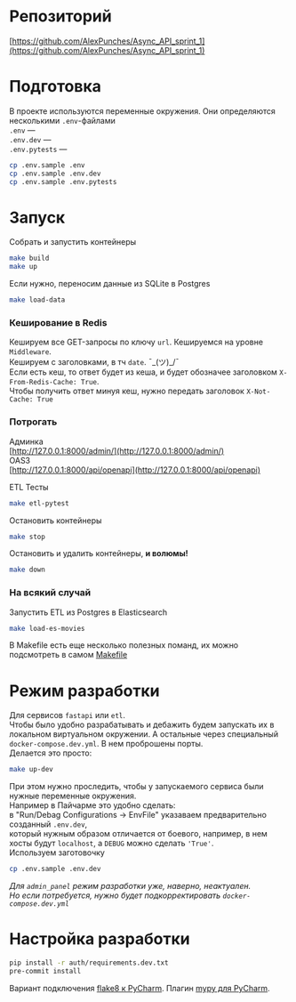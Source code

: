 
# Репозиторий
[https://github.com/AlexPunches/Async_API_sprint_1](https://github.com/AlexPunches/Async_API_sprint_1)

# Подготовка

В проекте используются переменные окружения. Они определяются несколькими  `.env`-файлами  
`.env` —   
`.env.dev` —   
`.env.pytests` —   

```bash
cp .env.sample .env
cp .env.sample .env.dev
cp .env.sample .env.pytests
```

# Запуск

Собрать и запустить контейнеры
```bash
make build
make up
```

Если нужно, переносим данные из SQLite в Postgres
```bash
make load-data
```

### Кеширование в Redis
Кешируем все GET-запросы по ключу `url`. Кешируемся на уровне `Middleware`.  
Кешируем с заголовками, в тч `date`. ¯\_(ツ)_/¯  
Если есть кеш, то ответ будет из кеша, и будет обозначее заголовком  `X-From-Redis-Cache: True`.  
Чтобы получить ответ минуя кеш, нужно передать заголовок `X-Not-Cache: True`  

### Потрогать
Админка  
[http://127.0.0.1:8000/admin/](http://127.0.0.1:8000/admin/)  
OAS3  
[http://127.0.0.1:8000/api/openapi](http://127.0.0.1:8000/api/openapi)  


ETL Тесты
```bash
make etl-pytest
```

Остановить контейнеры
```bash
make stop
```

Остановить и удалить контейнеры, **и волюмы!**
```bash
make down
```

### На всякий случай
Запустить ETL из Postgres в Elasticsearch
```bash
make load-es-movies
```

В Makefile есть еще несколько полезных поманд, их можно подсмотреть в самом [Makefile](Makefile)

# Режим разработки 

Для сервисов `fastapi` или `etl`.  
Чтобы было удобно разрабатывать и дебажить будем запускать их в локальном виртуальном окружении.
А остальные через специальный `docker-compose.dev.yml`. В нем проброшены порты.  
Делается это просто:
```bash
make up-dev
```
При этом нужно проследить, чтобы у запускаемого сервиса были нужные переменные окружения.  
Например в Пайчарме это удобно сделать:  
в "Run/Debag Configurations -> EnvFile" указаваем предварительно созданный `.env.dev`,  
который нужным образом отличается от боевого, например, в нем хосты будут `localhost`, а `DEBUG` можно сделать `'True'`.  
Используем заготовочку
```bash
cp .env.sample .env.dev
```


_Для `admin_panel` режим разработки уже, наверно, неактуален._  
_Но если потребуется, нужно будет подкорректировать `docker-compose.dev.yml`_  

# Настройка разработки

```bash
pip install -r auth/requirements.dev.txt
pre-commit install
```

Вариант подключения [flake8 к PyCharm](https://melevir.medium.com/pycharm-loves-flake-671c7fac4f52).
Плагин [mypy для PyCharm](https://plugins.jetbrains.com/plugin/11086-mypy).
